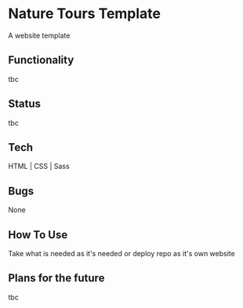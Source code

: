 # Nature Tours Template
A website template

## Functionality
tbc

## Status
tbc

## Tech
HTML | CSS | Sass

## Bugs
None

## How To Use
Take what is needed as it's needed or deploy repo as it's own website

## Plans for the future
tbc